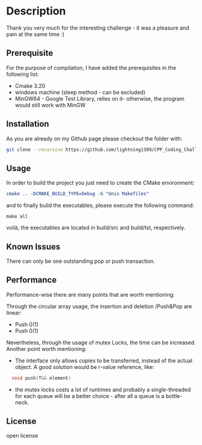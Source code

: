 
# Description 
Thank you very much for the interesting challenge - it was a pleasure and pain at the same time :)

## Prerequisite
For the purpose of compilation, I have added the prerequisites in the following list: 

- Cmake 3.20
- windows machine (sleep method - can be excluded) 
- MinGW64 - Google Test Library, relies on it- otherwise, the program would still work with MinGW

## Installation

As you are already on my Github page please checkout the folder with: 

```bash
git clone --recursive https://github.com/lightning1389/CPP_Coding_Challenge.git
```

## Usage
In order to build the project you just need to create the CMake environment: 


```Cmake
cmake .. -DCMAKE_BUILD_TYPE=Debug -G "Unix Makefiles"
```

and to finally build the executables, please execute the following command: 

```GNU
make all
```
voilà, the executables are located in build/src and build/tst, respectively.


## Known Issues
There can only be one outstanding pop or push transaction.

## Performance

Performance-wise there are many points that are worth mentioning: 

Through the circular array usage, the insertion and deletion /Push&Pop are linear: 
- Push 0(1)
- Push 0(1)

Nevertheless, through the usage of mutex Locks, the time can be increased.
Another point worth mentioning: 

- The interface only allows copies to be transferred, instead of the actual object. A good solution would be r-value reference, like: 

```CPP
  void push(T&& element)
```
- the mutex locks costs a lot of runtimes and probably a single-threaded for each queue will be a better choice - after all a queue is a bottle-neck. 


## License
open license
